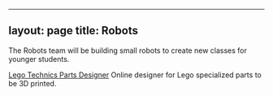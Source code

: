 
---
layout: page
title: Robots
---

The Robots team will be building small robots to create new classes for younger students. 

[Lego Technics Parts Designer](https://marian42.de/partdesigner/) Online designer for Lego specialized parts to be 3D printed. 
